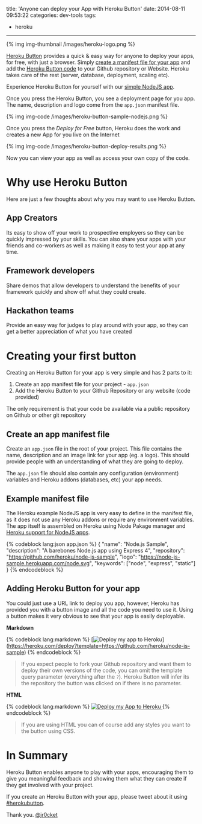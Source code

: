 title: 'Anyone can deploy your App with Heroku Button'
date: 2014-08-11 09:53:22
categories: dev-tools
tags:
- heroku 
---
{% img img-thumbnail /images/heroku-logo.png %}

[Heroku Button](https://devcenter.heroku.com/articles/heroku-button) provides a quick & easy way for anyone to deploy your apps, for free, with just a browser.  Simply [create a manifest file for your app](https://devcenter.heroku.com/articles/heroku-button#creating-the-app-json-file) and add the [Heroku Button code](https://devcenter.heroku.com/articles/heroku-button#adding-the-heroku-button) to your Github repository or Website.  Heroku takes care of the rest (server, database, deployment, scaling etc).  

Experience Heroku Button for yourself with our [simple NodeJS app](https://heroku.com/deploy?template=https://github.com/heroku/node-js-sample). 

<!-- more -->

Once you press the Heroku Button, you see a deployment page for you app.  The name, description and logo come from the `app.json` manifest file.

{% img img-code /images/heroku-button-sample-nodejs.png %}

Once you press the _Deploy for Free_ button, Heroku does the work and creates a new App for you live on the Internet

{% img img-code /images/heroku-button-deploy-results.png %}

Now you can view your app as well as access your own copy of the code.

# Why use Heroku Button

Here are just a few thoughts about why you may want to use Heroku Button.

## App Creators 
Its easy to show off your work to prospective employers so they can be quickly impressed by your skills.  You can also share your apps with your friends and co-workers as well as making it easy to test your app at any time.

## Framework developers
Share demos that allow developers to understand the benefits of your framework quickly and show off what they could create.

## Hackathon teams 
Provide an easy way for judges to play around with your app, so they can get a better appreciation of what you have created

# Creating your first button 

Creating an Heroku Button for your app is very simple and has 2 parts to it:

1) Create an app manifest file for your project - `app.json`
2) Add the Heroku Button to your Github Repository or any website (code provided)

The only requirement is that your code be available via a public repository on Github or other git repository  

## Create an app manifest file

Create an `app.json` file in the root of your project.  This file contains the name, description and an image link for your app (eg. a logo).  This should provide people with an understanding of what they are going to deploy.

The `app.json` file should also contain any configuration (environment) variables and Heroku addons (databases, etc) your app needs.

## Example manifest file

The Heroku example NodeJS app is very easy to define in the manifest file, as it does not use any Heroku addons or require any environment variables.  The app itself is assembled on Heroku using Node Pakage manager and [Heroku support for NodeJS apps](https://devcenter.heroku.com/articles/getting-started-with-nodejs).

{% codeblock lang:json app.json %}
{
  "name": "Node.js Sample",
  "description": "A barebones Node.js app using Express 4",
  "repository": "https://github.com/heroku/node-js-sample",
  "logo": "https://node-js-sample.herokuapp.com/node.svg",
  "keywords": ["node", "express", "static"]
}
{% endcodeblock %}


## Adding Heroku Button for your app

You could just use a URL link to deploy you app, however, Heroku has provided you with a button image and all the code you need to use it.  Using a button makes it very obvious to see that your app is easily deployable.

**Markdown**

{% codeblock lang:markdown %}
[![Deploy my app to Heroku](https://www.herokucdn.com/deploy/button.png)]
  (https://heroku.com/deploy?template=https://github.com/heroku/node-js-sample)
{% endcodeblock %}

> If you expect people to fork your Github repository and want them to deploy their own versions of the code, you can omit the template query parameter (everything after the `?`).  Heroku Button will infer its the repository the button was clicked on if there is no parameter.

**HTML**

{% codeblock lang:markdown %}
<a href="https://heroku.com/deploy?template=https://github.com/heroku/node-js-sample">
  <img src="https://www.herokucdn.com/deploy/button.png" alt="Deploy my App to Heroku">
</a>
{% endcodeblock %}

> If you are using HTML you can of course add any styles you want to the button using CSS.


# In Summary 

Heroku Button enables anyone to play with your apps, encouraging them to give you meaningful feedback and showing them what they can create if they get involved with your project.

If you create an Heroku Button with your app, please tweet about it using [#herokubutton](https://twitter.com/search?q=%23herokubutton).


Thank you.
[@jr0cket](https://twitter.com/jr0cket)
